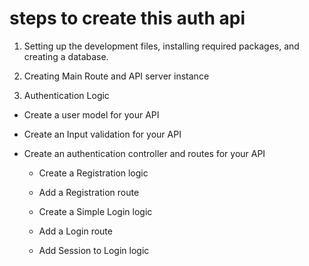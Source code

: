 # steps to create this auth api

1. Setting up the development files, installing required packages, and creating a database.

2. Creating Main Route and API server instance

3. Authentication Logic

- Create a user model for your API

- Create an Input validation for your API

- Create an authentication controller and routes for your API

  - Create a Registration logic

  - Add a Registration route

  - Create a Simple Login logic

  - Add a Login route

  - Add Session to Login logic
